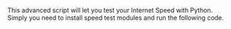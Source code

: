 This advanced script will let you test your Internet Speed with Python. Simply you need to install speed test modules and run the following code.
